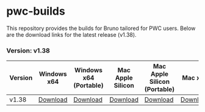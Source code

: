 # pwc-builds

This repository provides the builds for Bruno tailored for PWC users. Below are the download links for the latest release (v1.38).

### Version: v1.38

| Version | Windows x64 | Windows x64 (Portable) | Mac Apple Silicon | Mac Apple Silicon (Portable) | Mac x64 | Mac x64 (Portable) | Linux (Ubuntu/Debian) | Linux (AppImage) |
|---------|--------------|-------------------------|-------------------|-----------------------------|---------|--------------------|-----------------------|------------------|
| v1.38   | [Download](https://github.com/teambruno/pwc-builds/releases/download/v1.38.1/bruno_pwc_1.38.1_x64_win.exe) | [Download](https://github.com/teambruno/pwc-builds/releases/download/v1.38.1/bruno_pwc_1.38.1_x64_win.zip) | [Download](https://github.com/teambruno/pwc-builds/releases/download/v1.38.1/bruno_pwc_1.38.1_arm64_mac.dmg) | [Download](https://github.com/teambruno/pwc-builds/releases/download/v1.38.1/bruno_pwc_1.38.1_arm64_mac.zip) | [Download](https://github.com/teambruno/pwc-builds/releases/download/v1.38.1/bruno_pwc_1.38.1_x64_mac.dmg) | [Download](https://github.com/teambruno/pwc-builds/releases/download/v1.38.1/bruno_pwc_1.38.1_x64_mac.zip) | [Download](https://github.com/teambruno/pwc-builds/releases/download/v1.38.1/bruno_pwc_1.38.1_amd64_linux.deb) | [Download](https://github.com/teambruno/pwc-builds/releases/download/v1.38.1/bruno_pwc_1.38.1_x86_64_linux.AppImage) |
